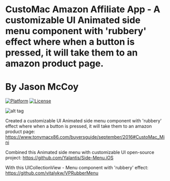 # CustoMac Amazon Affiliate App - A customizable UI Animated side menu component with 'rubbery' effect where when a button is pressed, it will take them to an amazon product page.
# By Jason McCoy

[![Platform](http://img.shields.io/badge/platform-iOS-blue.svg?style=flat)](http://cocoapods.org/?q=YALSideMenu)
[![License](http://img.shields.io/badge/license-MIT-green.svg?style=flat)](https://github.com/Yalantis/Side-Menu.iOS/blob/master/LICENSE)

![alt tag](http://mccoygames.com/wp-content/uploads/2016/10/Customac-App-Video.gif)


Created a customizable UI Animated side menu component with 'rubbery' effect where when a button is pressed, it will take them to an amazon product page:
https://www.tonymacx86.com/buyersguide/september/2016#CustoMac_Mini

Combined this Animated side menu with customizable UI open-source project:
https://github.com/Yalantis/Side-Menu.iOS

With this UICollectionView - Menu component with 'rubbery' effect:
https://github.com/vitalykw/VPRubberMenu
